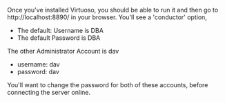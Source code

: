 Once you've installed Virtuoso, you should be able to run it and then go to http://localhost:8890/ in your browser.  You'll see a 'conductor' option, 
- The default:  Username is DBA 
- The default  Password is DBA

The other Administrator Account is dav

- username: dav
- password: dav

You'll want to change the password for both of these accounts, before connecting the server online.  

